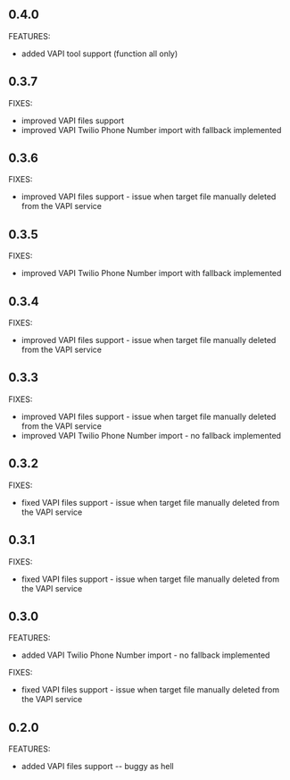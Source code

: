 ## 0.4.0

FEATURES:
  - added VAPI tool support (function all only)

## 0.3.7

FIXES:
  - improved VAPI files support
  - improved VAPI Twilio Phone Number import with fallback implemented

## 0.3.6

FIXES:
  - improved VAPI files support - issue when target file manually deleted from the VAPI service

## 0.3.5

FIXES:
  - improved VAPI Twilio Phone Number import with fallback implemented

## 0.3.4

FIXES:
  - improved VAPI files support - issue when target file manually deleted from the VAPI service

## 0.3.3

FIXES:
  - improved VAPI files support - issue when target file manually deleted from the VAPI service
  - improved VAPI Twilio Phone Number import - no fallback implemented

## 0.3.2

FIXES:
  - fixed VAPI files support - issue when target file manually deleted from the VAPI service

## 0.3.1

FIXES:
  - fixed VAPI files support - issue when target file manually deleted from the VAPI service

## 0.3.0

FEATURES:
  - added VAPI Twilio Phone Number import - no fallback implemented

FIXES:
  - fixed VAPI files support - issue when target file manually deleted from the VAPI service

## 0.2.0

FEATURES:
  - added VAPI files support -- buggy as hell
